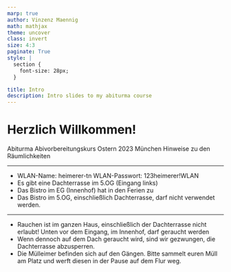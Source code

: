 ```yaml
---
marp: true
author: Vinzenz Maennig
math: mathjax
theme: uncover
class: invert
size: 4:3
paginate: True
style: |
  section {
    font-size: 28px;
  }

title: Intro
description: Intro slides to my abiturma course
---
```

[comment]: <> (<span style="color:blue">If you need more colors</span>)
[comment]: <> (<!--color: red-->)
[comment]: <> (use underscore to make a command local)
[comment]: <> (| Syntax | Description |
| ----------- | ----------- |
| Header | Title |
| Paragraph | Text |)

# Herzlich Willkommen!
Abiturma Abivorbereitungskurs
Ostern 2023 München
Hinweise zu den Räumlichkeiten

---
<!--header: Intro | Kursort-->
- WLAN-Name: heimerer-tn
WLAN-Passwort: 123heimerer!WLAN
- Es gibt eine Dachterrasse im 5.OG (Eingang links)
- Das Bistro im EG (Innenhof) hat in den Ferien zu
- Das Bistro im 5.OG, einschließlich Dachterrasse, darf nicht verwendet werden.

---
- Rauchen ist im ganzen Haus, einschließlich der Dachterrasse nicht erlaubt! Unten vor dem Eingang, im Innenhof, darf geraucht werden
- Wenn dennoch auf dem Dach geraucht wird, sind wir gezwungen, die Dachterrasse abzusperren.
- Die Mülleimer befinden sich auf den Gängen. Bitte sammelt euren Müll am Platz und werft diesen in der Pause auf dem Flur weg.